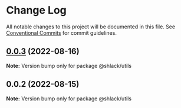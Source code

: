 # Change Log

All notable changes to this project will be documented in this file.
See [Conventional Commits](https://conventionalcommits.org) for commit guidelines.

## [0.0.3](https://github.com/zhentian-wan/ts-monorepo/compare/v0.0.2...v0.0.3) (2022-08-16)

**Note:** Version bump only for package @shlack/utils





## 0.0.2 (2022-08-15)

**Note:** Version bump only for package @shlack/utils
